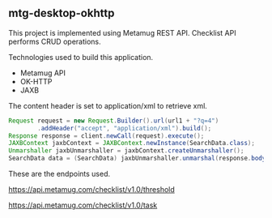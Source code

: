 ## mtg-desktop-okhttp

This project is implemented using Metamug REST API.
Checklist API performs CRUD operations.

Technologies used to build this application.

- Metamug API
- OK-HTTP
- JAXB

The content header is set to application/xml to retrieve xml.

```JAVA
Request request = new Request.Builder().url(url1 + "?q=4")
		.addHeader("accept", "application/xml").build();
Response response = client.newCall(request).execute();
JAXBContext jaxbContext = JAXBContext.newInstance(SearchData.class);
Unmarshaller jaxbUnmarshaller = jaxbContext.createUnmarshaller();
SearchData data = (SearchData) jaxbUnmarshaller.unmarshal(response.body().byteStream());

```

These are the endpoints used.

https://api.metamug.com/checklist/v1.0/threshold

https://api.metamug.com/checklist/v1.0/task
